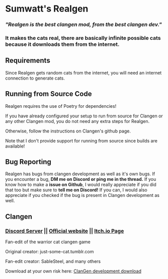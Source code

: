 # Sumwatt's Realgen

### *"Realgen is the best clangen mod, from the best clangen dev."*
### It makes the cats real, there are basically infinite possible cats because it downloads them from the internet. 


## Requirements
Since Realgen gets random cats from the internet, you will need an internet connection to generate cats.

## Running from Source Code

Realgen requires the use of Poetry for dependencies!

If you have already configured your setup to run from source for Clangen or any other Clangen mod, you do not need any extra steps for Realgen.

Otherwise, follow the instructions on Clangen's github page.

Note that I don't provide support for running from source since builds are available!


## Bug Reporting
Realgen has bugs from clangen development as well as it's own bugs. If you encounter a bug, **DM me on Discord or ping me in the thread.** If you know how to make a **issue on Github**, I would really appreciate if you did that too but make sure to **tell me on Discord!** If you can, I would also appreciate if you checked if the bug is present in Clangen development as well. 

## Clangen
### [Discord Server](https://discord.gg/clangen) || [Official website](https://clangen.io) || [Itch.io Page](https://sablesteel.itch.io/clan-gen-fan-edit) 
Fan-edit of the warrior cat clangen game

Original creator: just-some-cat.tumblr.com

Fan-edit creator: SableSteel, and many others

Download at your own risk here: [ClanGen development download](https://clangen.io/download-development)

